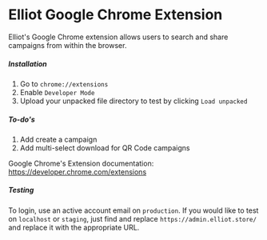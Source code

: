 # Elliot Google Chrome Extension
Elliot's Google Chrome extension allows users to search and share campaigns from within the browser.

##### Installation

1. Go to `chrome://extensions`
2. Enable `Developer Mode`
3. Upload your unpacked file directory to test by clicking `Load unpacked`

##### To-do's

1. Add create a campaign
2. Add multi-select download for QR Code campaigns

Google Chrome's Extension documentation: https://developer.chrome.com/extensions

##### Testing

To login, use an active account email on `production`. If you would like to test on `localhost` or `staging`, just find and replace `https://admin.elliot.store/` and replace it with the appropriate URL.
